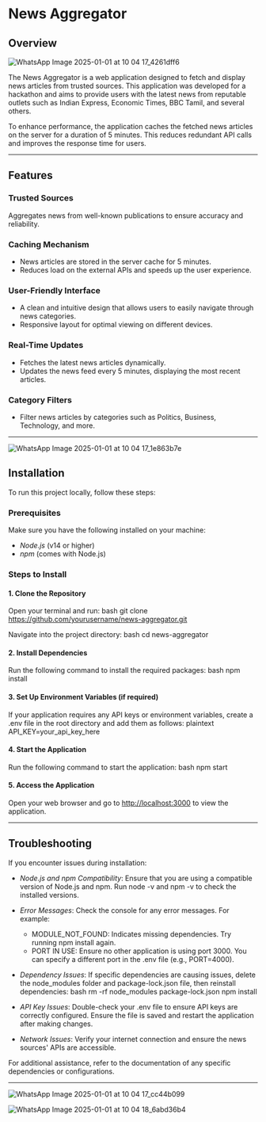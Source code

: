 # News Aggregator

## Overview
![WhatsApp Image 2025-01-01 at 10 04 17_4261dff6](https://github.com/user-attachments/assets/7e1eeca3-e640-4cc2-b24c-b5377d6c64c1)

The News Aggregator is a web application designed to fetch and display news articles from trusted sources. This application was developed for a hackathon and aims to provide users with the latest news from reputable outlets such as Indian Express, Economic Times, BBC Tamil, and several others.

To enhance performance, the application caches the fetched news articles on the server for a duration of 5 minutes. This reduces redundant API calls and improves the response time for users.

---

## Features

### Trusted Sources
Aggregates news from well-known publications to ensure accuracy and reliability.

### Caching Mechanism
- News articles are stored in the server cache for 5 minutes.
- Reduces load on the external APIs and speeds up the user experience.

### User-Friendly Interface
- A clean and intuitive design that allows users to easily navigate through news categories.
- Responsive layout for optimal viewing on different devices.

### Real-Time Updates
- Fetches the latest news articles dynamically.
- Updates the news feed every 5 minutes, displaying the most recent articles.

### Category Filters
- Filter news articles by categories such as Politics, Business, Technology, and more.

---
![WhatsApp Image 2025-01-01 at 10 04 17_1e863b7e](https://github.com/user-attachments/assets/0c4a6ba9-5203-4e17-aa88-29cfaaa80ba0)

## Installation

To run this project locally, follow these steps:

### Prerequisites

Make sure you have the following installed on your machine:
- *Node.js* (v14 or higher)
- *npm* (comes with Node.js)

### Steps to Install

#### 1. Clone the Repository
Open your terminal and run:
bash
git clone https://github.com/yourusername/news-aggregator.git


Navigate into the project directory:
bash
cd news-aggregator


#### 2. Install Dependencies
Run the following command to install the required packages:
bash
npm install


#### 3. Set Up Environment Variables (if required)
If your application requires any API keys or environment variables, create a .env file in the root directory and add them as follows:
plaintext
API_KEY=your_api_key_here


#### 4. Start the Application
Run the following command to start the application:
bash
npm start


#### 5. Access the Application
Open your web browser and go to [http://localhost:3000](http://localhost:3000) to view the application.

---

## Troubleshooting

If you encounter issues during installation:

- *Node.js and npm Compatibility*: Ensure that you are using a compatible version of Node.js and npm. Run node -v and npm -v to check the installed versions.

- *Error Messages*: Check the console for any error messages. For example:
  - MODULE_NOT_FOUND: Indicates missing dependencies. Try running npm install again.
  - PORT IN USE: Ensure no other application is using port 3000. You can specify a different port in the .env file (e.g., PORT=4000).

- *Dependency Issues*: If specific dependencies are causing issues, delete the node_modules folder and package-lock.json file, then reinstall dependencies:
  bash
  rm -rf node_modules package-lock.json
  npm install
  

- *API Key Issues*: Double-check your .env file to ensure API keys are correctly configured. Ensure the file is saved and restart the application after making changes.

- *Network Issues*: Verify your internet connection and ensure the news sources' APIs are accessible.

For additional assistance, refer to the documentation of any specific dependencies or configurations.

---
![WhatsApp Image 2025-01-01 at 10 04 17_cc44b099](https://github.com/user-attachments/assets/671e4e37-9286-41a5-8a9f-bbceeb38cfe4)

![WhatsApp Image 2025-01-01 at 10 04 18_6abd36b4](https://github.com/user-attachments/assets/5a1e9d86-240a-4e19-a5bd-aa7e77477096)




